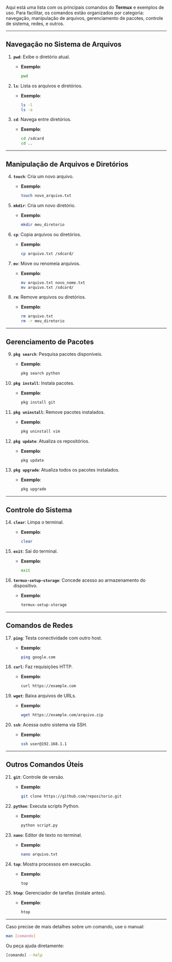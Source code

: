 Aqui está uma lista com os principais comandos do **Termux** e exemplos de uso. Para facilitar, os comandos estão organizados por categoria: navegação, manipulação de arquivos, gerenciamento de pacotes, controle de sistema, redes, e outros.

---

## **Navegação no Sistema de Arquivos**
1. **`pwd`**: Exibe o diretório atual.  
   - **Exemplo**:  
     ```bash
     pwd
     ```

2. **`ls`**: Lista os arquivos e diretórios.  
   - **Exemplo**:  
     ```bash
     ls -l
     ls -a
     ```

3. **`cd`**: Navega entre diretórios.  
   - **Exemplo**:  
     ```bash
     cd /sdcard
     cd ..
     ```

---

## **Manipulação de Arquivos e Diretórios**
4. **`touch`**: Cria um novo arquivo.  
   - **Exemplo**:  
     ```bash
     touch novo_arquivo.txt
     ```

5. **`mkdir`**: Cria um novo diretório.  
   - **Exemplo**:  
     ```bash
     mkdir meu_diretorio
     ```

6. **`cp`**: Copia arquivos ou diretórios.  
   - **Exemplo**:  
     ```bash
     cp arquivo.txt /sdcard/
     ```

7. **`mv`**: Move ou renomeia arquivos.  
   - **Exemplo**:  
     ```bash
     mv arquivo.txt novo_nome.txt
     mv arquivo.txt /sdcard/
     ```

8. **`rm`**: Remove arquivos ou diretórios.  
   - **Exemplo**:  
     ```bash
     rm arquivo.txt
     rm -r meu_diretorio
     ```

---

## **Gerenciamento de Pacotes**
9. **`pkg search`**: Pesquisa pacotes disponíveis.  
   - **Exemplo**:  
     ```bash
     pkg search python
     ```

10. **`pkg install`**: Instala pacotes.  
    - **Exemplo**:  
      ```bash
      pkg install git
      ```

11. **`pkg uninstall`**: Remove pacotes instalados.  
    - **Exemplo**:  
      ```bash
      pkg uninstall vim
      ```

12. **`pkg update`**: Atualiza os repositórios.  
    - **Exemplo**:  
      ```bash
      pkg update
      ```

13. **`pkg upgrade`**: Atualiza todos os pacotes instalados.  
    - **Exemplo**:  
      ```bash
      pkg upgrade
      ```

---

## **Controle do Sistema**
14. **`clear`**: Limpa o terminal.  
    - **Exemplo**:  
      ```bash
      clear
      ```

15. **`exit`**: Sai do terminal.  
    - **Exemplo**:  
      ```bash
      exit
      ```

16. **`termux-setup-storage`**: Concede acesso ao armazenamento do dispositivo.  
    - **Exemplo**:  
      ```bash
      termux-setup-storage
      ```

---

## **Comandos de Redes**
17. **`ping`**: Testa conectividade com outro host.  
    - **Exemplo**:  
      ```bash
      ping google.com
      ```

18. **`curl`**: Faz requisições HTTP.  
    - **Exemplo**:  
      ```bash
      curl https://example.com
      ```

19. **`wget`**: Baixa arquivos de URLs.  
    - **Exemplo**:  
      ```bash
      wget https://example.com/arquivo.zip
      ```

20. **`ssh`**: Acessa outro sistema via SSH.  
    - **Exemplo**:  
      ```bash
      ssh user@192.168.1.1
      ```

---

## **Outros Comandos Úteis**
21. **`git`**: Controle de versão.  
    - **Exemplo**:  
      ```bash
      git clone https://github.com/repositorio.git
      ```

22. **`python`**: Executa scripts Python.  
    - **Exemplo**:  
      ```bash
      python script.py
      ```

23. **`nano`**: Editor de texto no terminal.  
    - **Exemplo**:  
      ```bash
      nano arquivo.txt
      ```

24. **`top`**: Mostra processos em execução.  
    - **Exemplo**:  
      ```bash
      top
      ```

25. **`htop`**: Gerenciador de tarefas (instale antes).  
    - **Exemplo**:  
      ```bash
      htop
      ```

---

Caso precise de mais detalhes sobre um comando, use o manual:  
```bash
man [comando]
```

Ou peça ajuda diretamente:  
```bash
[comando] --help
```
